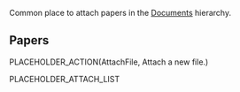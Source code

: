 <slot name="/documents/linkbox" />

Common place to attach papers in the [Documents](/documents/) hierarchy.

## Papers

PLACEHOLDER_ACTION(AttachFile, Attach a new file.)

PLACEHOLDER_ATTACH_LIST
